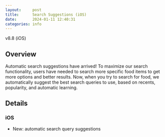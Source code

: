 ```yaml
---
layout:     post
title:      Search Suggestions (iOS)
date:       2024-01-11 12:40:31
categories: info
---
```


v8.8 (iOS)

## Overview

Automatic search suggestions have arrived! To maximize our search functionality,
users have needed to search more specific food items to get more options and
better results. Now, when you try to search for food, we automatically suggest the best search queries to use,
based on recents, popularity, and automatic learning.

## Details

### iOS
* New: automatic search query suggestions

